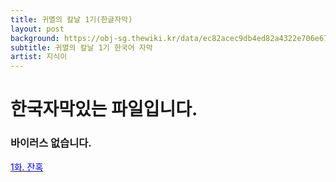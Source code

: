 ```yaml
---
title: 귀멸의 칼날 1기(한글자막)
layout: post
background: https://obj-sg.thewiki.kr/data/ec82acec9db4ed82a4322e706e67.png
subtitle: 귀멸의 칼날 1기 한국어 자막
artist: 지식이
---
```


# 한국자막있는 파일입니다.
### 바이러스 없습니다.
<a href="https://drive.google.com/file/d/16WutyQt33Y2h3X0O3IRJi3pTf2CApEM2/view?usp=sharing"><span style="color:blue">1화. 잔혹</span>

<br />
